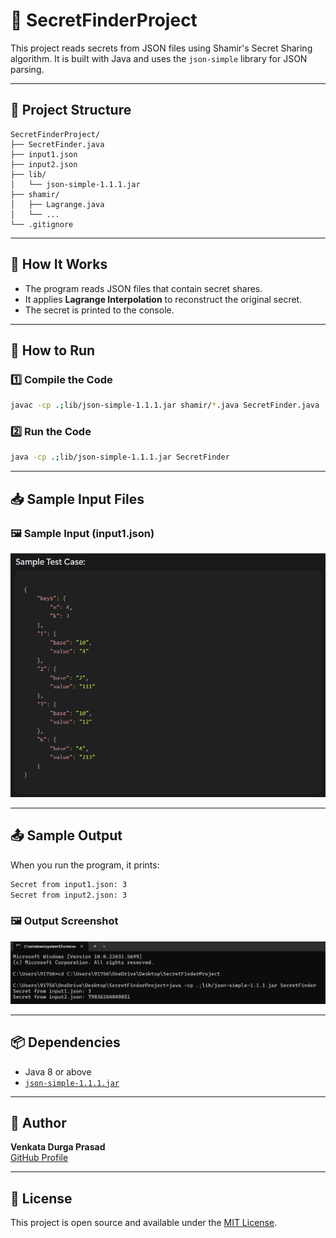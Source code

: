
# 🔐 SecretFinderProject

This project reads secrets from JSON files using Shamir's Secret Sharing algorithm. It is built with Java and uses the `json-simple` library for JSON parsing.

---

## 📁 Project Structure

```
SecretFinderProject/
├── SecretFinder.java
├── input1.json
├── input2.json
├── lib/
│   └── json-simple-1.1.1.jar
├── shamir/
│   ├── Lagrange.java
│   └── ...
└── .gitignore
```

---

## 🧪 How It Works

- The program reads JSON files that contain secret shares.
- It applies **Lagrange Interpolation** to reconstruct the original secret.
- The secret is printed to the console.

---

## 🔧 How to Run

### 1️⃣ Compile the Code

```bash
javac -cp .;lib/json-simple-1.1.1.jar shamir/*.java SecretFinder.java
```

### 2️⃣ Run the Code

```bash
java -cp .;lib/json-simple-1.1.1.jar SecretFinder
```

---

## 📥 Sample Input Files

### 🖼️ Sample Input (input1.json)
![Input JSON](input1.png)

---

## 📤 Sample Output

When you run the program, it prints:

```bash
Secret from input1.json: 3
Secret from input2.json: 3
```

### 🖼️ Output Screenshot
![Output](output1.png)

---

## 📦 Dependencies

- Java 8 or above
- [`json-simple-1.1.1.jar`](https://code.google.com/archive/p/json-simple/downloads)

---

## 🙌 Author

**Venkata Durga Prasad**  
[GitHub Profile](https://github.com/venkatadurgaprasadx)

---

## 📜 License

This project is open source and available under the [MIT License](LICENSE).
